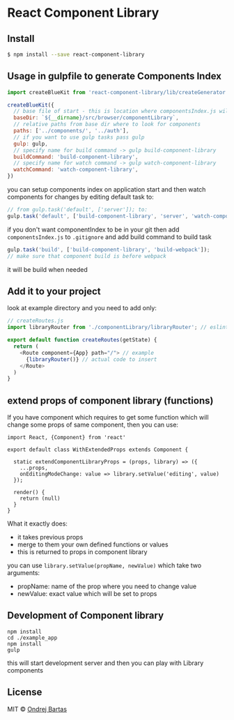 # React Component Library


## Install

```sh
$ npm install --save react-component-library
```

## Usage in gulpfile to generate Components Index

```js
import createBlueKit from 'react-component-library/lib/createGenerator'

createBlueKit({
  // base file of start - this is location where componentsIndex.js will be generated to
  baseDir: `${__dirname}/src/browser/componentLibrary`,
  // relative paths from base dir where to look for components
  paths: ['../components/', '../auth'],
  // if you want to use gulp tasks pass gulp
  gulp: gulp,
  // specify name for build command -> gulp build-component-library
  buildCommand: 'build-component-library',
  // specify name for watch command -> gulp watch-component-library
  watchCommand: 'watch-component-library',
})
```

you can setup components index on application start and then watch components for changes by editing default task to:
```js
// from gulp.task('default', ['server']); to:
gulp.task('default', ['build-component-library', 'server', 'watch-component-library']);
```

if you don't want componentIndex to be in your git
then add `componentsIndex.js` to `.gitignore`
and add build command to build task
```js
gulp.task('build', ['build-component-library', 'build-webpack']);
// make sure that component build is before webpack
```
it will be build when needed

## Add it to your project

look at example directory
and you need to add only:

```js
// createRoutes.js
import libraryRouter from './componentLibrary/libraryRouter'; // eslint-disable-line import/default

export default function createRoutes(getState) {
  return (
    <Route component={App} path="/"> // example
      {libraryRouter()} // actual code to insert
    </Route>
  )
}
```

## extend props of component library (functions)

If you have component which requires to get some function which will change some
props of same component, then you can use:
```
import React, {Component} from 'react'

export default class WithExtendedProps extends Component {

  static extendComponentLibraryProps = (props, library) => ({
    ...props,
    onEditingModeChange: value => library.setValue('editing', value)
  });

  render() {
    return (null)
  }
}
```

What it exactly does:
- it takes previous props
- merge to them your own defined functions or values
- this is returned to props in component library

you can use `library.setValue(propName, newValue)` which take two arguments:
- propName: name of the prop where you need to change value
- newValue: exact value which will be set to props

## Development of Component library
```
npm install
cd ./example_app
npm install
gulp
```
this will start development server and then you can play with Library components

## License

MIT © [Ondrej Bartas](https://github.com/ondrejbartas)
